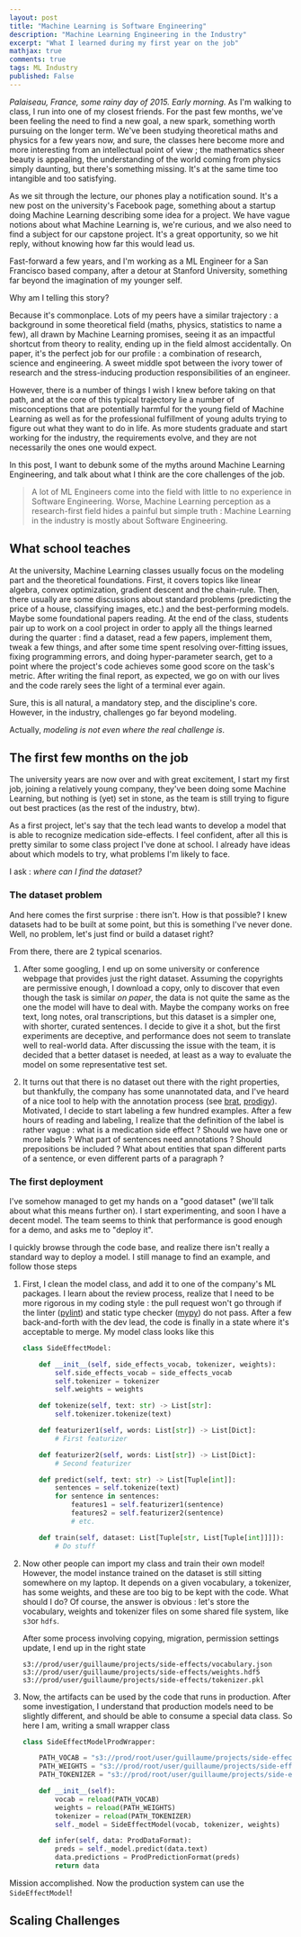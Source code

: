 ```yaml
---
layout: post
title: "Machine Learning is Software Engineering"
description: "Machine Learning Engineering in the Industry"
excerpt: "What I learned during my first year on the job"
mathjax: true
comments: true
tags: ML Industry
published: False
---
```



*Palaiseau, France, some rainy day of 2015. Early morning.* As I'm walking to class, I run into one of my closest friends. For the past few months, we've been feeling the need to find a new goal, a new spark, something worth pursuing on the longer term. We've been studying theoretical maths and physics for a few years now, and sure, the classes here become more and more interesting from an intellectual point of view ; the mathematics sheer beauty is appealing, the understanding of the world coming from physics simply daunting, but there's something missing. It's at the same time too intangible and too satisfying.

As we sit through the lecture, our phones play a notification sound. It's a new post on the university's Facebook page, something about a startup doing Machine Learning describing some idea for a project. We have vague notions about what Machine Learning is, we're curious, and we also need to find a subject for our capstone project. It's a great opportunity, so we hit reply, without knowing how far this would lead us.

Fast-forward a few years, and I'm working as a ML Engineer for a San Francisco based company, after a detour at Stanford University, something far beyond the imagination of my younger self.

Why am I telling this story?

Because it's commonplace. Lots of my peers have a similar trajectory : a background in some theoretical field (maths, physics, statistics to name a few), all drawn by Machine Learning promises, seeing it as an impactful shortcut from theory to reality, ending up in the field almost accidentally. On paper, it's the perfect job for our profile : a combination of research, science and engineering. A sweet middle spot between the ivory tower of research and the stress-inducing production responsibilities of an engineer.


However, there is a number of things I wish I knew before taking on that path, and at the core of this typical trajectory lie a number of misconceptions that are potentially harmful for the young field of Machine Learning as well as for the professional fulfillment of young adults trying to figure out what they want to do in life. As more students graduate and start working for the industry, the requirements evolve, and they are not necessarily the ones one would expect.

In this post, I want to debunk some of the myths around Machine Learning Engineering, and talk about what I think are the core challenges of the job.

> A lot of ML Engineers come into the field with little to no experience in Software Engineering. Worse, Machine Learning perception as a research-first field hides a painful but simple truth : Machine Learning in the industry is mostly about Software Engineering.




## What school teaches

At the university, Machine Learning classes usually focus on the modeling part and the theoretical foundations. First, it covers topics like linear algebra, convex optimization, gradient descent and the chain-rule. Then, there usually are some discussions about standard problems (predicting the price of a house, classifying images, etc.) and the best-performing models. Maybe some foundational papers reading. At the end of the class, students pair up to work on a cool project in order to apply all the things learned during the quarter : find a dataset, read a few papers, implement them, tweak a few things, and after some time spent resolving over-fitting issues, fixing programming errors, and doing hyper-parameter search, get to a point where the project's code achieves some good score on the task's metric. After writing the final report, as expected, we go on with our lives and the code rarely sees the light of a terminal ever again.

Sure, this is all natural, a mandatory step, and the discipline's core. However, in the industry, challenges go far beyond modeling.

Actually, *modeling is not even where the real challenge is*.

## The first few months on the job

The university years are now over and with great excitement, I start my first job, joining a relatively young company, they've been doing some Machine Learning, but nothing is (yet) set in stone, as the team is still trying to figure out best practices (as the rest of the industry, btw).

As a first project, let's say that the tech lead wants to develop a model that is able to recognize medication side-effects. I feel confident, after all this is pretty similar to some class project I've done at school. I already have ideas about which models to try, what problems I'm likely to face.

I ask : *where can I find the dataset?*

### The dataset problem

And here comes the first surprise : there isn't. How is that possible? I knew datasets had to be built at some point, but this is something I've never done. Well, no problem, let's just find or build a dataset right?

From there, there are 2 typical scenarios.

1. After some googling, I end up on some university or conference webpage that provides just the right dataset. Assuming the copyrights are permissive enough, I download a copy, only to discover that even though the task is similar *on paper*, the data is not quite the same as the one the model will have to deal with. Maybe the company works on free text, long notes, oral transcriptions, but this dataset is a simpler one, with shorter, curated sentences. I decide to give it a shot, but the first experiments are deceptive, and performance does not seem to translate well to real-world data. After discussing the issue with the team, it is decided that a better dataset is needed, at least as a way to evaluate the model on some representative test set.

2. It turns out that there is no dataset out there with the right properties, but thankfully, the company has some unannotated data, and I've heard of a nice tool to help with the annotation process (see [brat](https://brat.nlplab.org), [prodigy](https://prodi.gy)). Motivated, I decide to start labeling a few hundred examples. After a few hours of reading and labeling, I realize that the definition of the label is rather vague : what is a medication side effect ? Should we have one or more labels ? What part of sentences need annotations ? Should prepositions be included ? What about entities that span different parts of a sentence, or even different parts of a paragraph ?

### The first deployment

I've somehow managed to get my hands on a "good dataset" (we'll talk about what this means further on). I start experimenting, and soon I have a decent model. The team seems to think that performance is good enough for a demo, and asks me to "deploy it".

I quickly browse through the code base, and realize there isn't really a standard way to deploy a model. I still manage to find an example, and follow those steps

1. First, I clean the model class, and add it to one of the company's ML packages. I learn about the review process, realize that I need to be more rigorous in my coding style : the pull request won't go through if the linter ([pylint](https://www.pylint.org)) and static type checker ([mypy](http://mypy-lang.org)) do not pass. After a few back-and-forth with the dev lead, the code is finally in a state where it's acceptable to merge. My model class looks like this

    ```python
    class SideEffectModel:

        def __init__(self, side_effects_vocab, tokenizer, weights):
            self.side_effects_vocab = side_effects_vocab
            self.tokenizer = tokenizer
            self.weights = weights

        def tokenize(self, text: str) -> List[str]:
            self.tokenizer.tokenize(text)

        def featurizer1(self, words: List[str]) -> List[Dict]:
            # First featurizer

        def featurizer2(self, words: List[str]) -> List[Dict]:
            # Second featurizer

        def predict(self, text: str) -> List[Tuple[int]]:
            sentences = self.tokenize(text)
            for sentence in sentences:
                features1 = self.featurizer1(sentence)
                features2 = self.featurizer2(sentence)
                # etc.

        def train(self, dataset: List[Tuple[str, List[Tuple[int]]]]):
            # Do stuff
    ```

2. Now other people can import my class and train their own model! However, the model instance trained on the dataset is still sitting somewhere on my laptop. It depends on a given vocabulary, a tokenizer, has some weights, and these are too big to be kept with the code. What should I do?
Of course, the answer is obvious : let's store the vocabulary, weights and tokenizer files on some shared file system, like `s3`or `hdfs`.

    After some process involving copying, migration, permission settings update, I end up in the right state

    ```
    s3://prod/user/guillaume/projects/side-effects/vocabulary.json
    s3://prod/user/guillaume/projects/side-effects/weights.hdf5
    s3://prod/user/guillaume/projects/side-effects/tokenizer.pkl
    ```

3. Now, the artifacts can be used by the code that runs in production. After some investigation, I understand that production models need to be slightly different, and should be able to consume a special data class. So here I am, writing a small wrapper class

    ```python
    class SideEffectModelProdWrapper:

        PATH_VOCAB = "s3://prod/root/user/guillaume/projects/side-effects/vocabulary.json"
        PATH_WEIGHTS = "s3://prod/root/user/guillaume/projects/side-effects/weights.hdf5"
        PATH_TOKENIZER = "s3://prod/root/user/guillaume/projects/side-effects/tokenizer.pkl"

        def __init__(self):
            vocab = reload(PATH_VOCAB)
            weights = reload(PATH_WEIGHTS)
            tokenizer = reload(PATH_TOKENIZER)
            self._model = SideEffectModel(vocab, tokenizer, weights)

        def infer(self, data: ProdDataFormat):
            preds = self._model.predict(data.text)
            data.predictions = ProdPredictionFormat(preds)
            return data
    ```


Mission accomplished. Now the production system can use the `SideEffectModel`!


## Scaling Challenges
